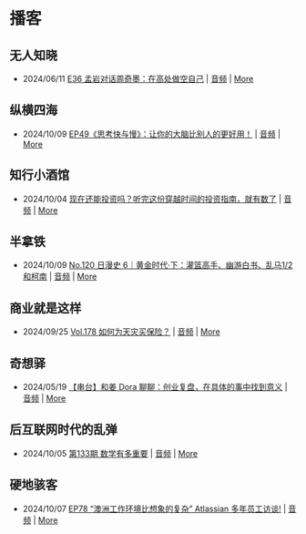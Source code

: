 # 播客

## 无人知晓
- 2024/06/11 [E36 孟岩对话周奇墨：在高处做空自己](https://www.xiaoyuzhoufm.com/episode/6667f31dc26e396a36eefe25) | [音频](https://dts-api.xiaoyuzhoufm.com/track/611719d3cb0b82e1df0ad29e/6667f31dc26e396a36eefe25/media.xyzcdn.net/ljJYPINg_uUnMMt8WMuIsiU41BZt.m4a) | [More](channels/%E6%97%A0%E4%BA%BA%E7%9F%A5%E6%99%93.md)

## 纵横四海
- 2024/10/09 [EP49《思考快与慢》：让你的大脑比别人的更好用！](https://www.ximalaya.com/sound/763337639) | [音频](https://aod.cos.tx.xmcdn.com/storages/c498-audiofreehighqps/74/00/GKwRINsK2vtCBXMu6wMblicY.m4a) | [More](channels/%E7%BA%B5%E6%A8%AA%E5%9B%9B%E6%B5%B7.md)

## 知行小酒馆
- 2024/10/04 [现在还能投资吗？听完这份穿越时间的投资指南，就有数了](https://www.xiaoyuzhoufm.com/episode/66fbf3836c7f8177865d216c) | [音频](https://dts-api.xiaoyuzhoufm.com/track/6013f9f58e2f7ee375cf4216/66fbf3836c7f8177865d216c/media.xyzcdn.net/luVaSf5dpLW5-DtdK3G5vL7RxlDl.m4a) | [More](channels/%E7%9F%A5%E8%A1%8C%E5%B0%8F%E9%85%92%E9%A6%86.md)

## 半拿铁
- 2024/10/09 [No.120 日漫史 6｜黄金时代·下：灌篮高手、幽游白书、乱马1/2和柯南](https://www.ximalaya.com/sound/763125826) | [音频](https://tk.wavpub.com/WPDL_JqPkSWBAyZTTHttUgTYnPPTfHSXQwzWdYHTDuMELTsgZqQqysEhpBDxkuf-4e.m4a) | [More](channels/%E5%8D%8A%E6%8B%BF%E9%93%81.md)

## 商业就是这样
- 2024/09/25 [Vol.178 如何为天灾买保险？](https://www.ximalaya.com/sound/759837306) | [音频](https://aod.cos.tx.xmcdn.com/storages/a0aa-audiofreehighqps/32/12/GKwRIDoKydmAAL1MbAMVb8RX.m4a) | [More](channels/%E5%95%86%E4%B8%9A%E5%B0%B1%E6%98%AF%E8%BF%99%E6%A0%B7.md)

## 奇想驿
- 2024/05/19 [【串台】和姜 Dora 聊聊：创业复盘，在具体的事中找到意义](https://www.xiaoyuzhoufm.com/episode/664962d382b428eafd844366) | [音频](https://dts-api.xiaoyuzhoufm.com/track/6034daea97755b8fc9c66480/664962d382b428eafd844366/media.xyzcdn.net/llloyy2KoUURla1cgosxmkenwwHw.m4a) | [More](channels/%E5%A5%87%E6%83%B3%E9%A9%BF.md)

## 后互联网时代的乱弹
- 2024/10/05 [第133期 数学有多重要](https://hosting.wavpub.cn/pie/ep133/) | [音频](https://tk.wavpub.com/WPDL_hTYUYKhHzEwDdKfEdRunNEjcQrqXTfFXJvQKLdjPZkjQBLssXRsswasMBV-0c.mp3) | [More](channels/%E5%90%8E%E4%BA%92%E8%81%94%E7%BD%91%E6%97%B6%E4%BB%A3%E7%9A%84%E4%B9%B1%E5%BC%B9.md)

## 硬地骇客
- 2024/10/07 [EP78 “澳洲工作环境比想象的复杂” Atlassian 多年员工访谈!](https://www.xiaoyuzhoufm.com/episode/6703f15581cdab3a934f0445) | [音频](https://dts-api.xiaoyuzhoufm.com/track/640ee2438be5d40013fe4a87/6703f15581cdab3a934f0445/media.xyzcdn.net/lnazHbt2e8wsACzM5eLcJ4pNtjg8.m4a) | [More](channels/%E7%A1%AC%E5%9C%B0%E9%AA%87%E5%AE%A2.md)


